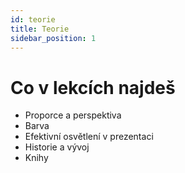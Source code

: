 ```yaml
---
id: teorie
title: Teorie
sidebar_position: 1
---
```


# Co v lekcích najdeš

- Proporce a perspektiva
- Barva
- Efektivní osvětlení v prezentaci
- Historie a vývoj
- Knihy
